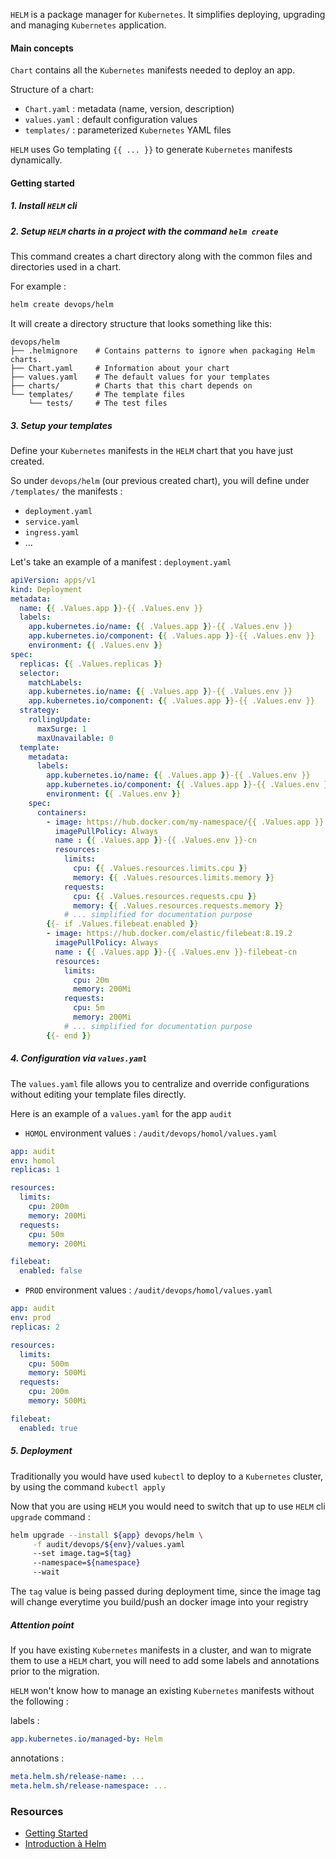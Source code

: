 `HELM` is a package manager for `Kubernetes`.
It simplifies deploying, upgrading and managing `Kubernetes` application.

#### Main concepts

`Chart` contains all the `Kubernetes` manifests needed to deploy an app.

Structure of a chart:

- `Chart.yaml` : metadata (name, version, description)
- `values.yaml` : default configuration values
- `templates/` : parameterized `Kubernetes` YAML files

`HELM` uses Go templating `{{ ... }}` to generate `Kubernetes` manifests dynamically.

#### Getting started

##### 1. Install `HELM` cli

##### 2. Setup `HELM` charts in a project with the command `helm create`

This command creates a chart directory along with the common files and directories used in a chart.

For example :

```sh
helm create devops/helm
```

It will create a directory structure that looks something like this:

```
devops/helm
├── .helmignore    # Contains patterns to ignore when packaging Helm charts.
├── Chart.yaml     # Information about your chart
├── values.yaml    # The default values for your templates
├── charts/        # Charts that this chart depends on
└── templates/     # The template files
    └── tests/     # The test files
```

##### 3. Setup your templates

Define your `Kubernetes` manifests in the `HELM` chart that you have just created.

So under `devops/helm` (our previous created chart), you will define under `/templates/` the manifests :

- `deployment.yaml`
- `service.yaml`
- `ingress.yaml`
- ...

Let's take an example of a manifest : `deployment.yaml`

```yaml
apiVersion: apps/v1
kind: Deployment
metadata:
  name: {{ .Values.app }}-{{ .Values.env }}
  labels:
    app.kubernetes.io/name: {{ .Values.app }}-{{ .Values.env }}
    app.kubernetes.io/component: {{ .Values.app }}-{{ .Values.env }}
    environment: {{ .Values.env }}
spec:
  replicas: {{ .Values.replicas }}
  selector:
    matchLabels:
    app.kubernetes.io/name: {{ .Values.app }}-{{ .Values.env }}
    app.kubernetes.io/component: {{ .Values.app }}-{{ .Values.env }}
  strategy:
    rollingUpdate:
      maxSurge: 1
      maxUnavailable: 0
  template:
    metadata:
      labels:
        app.kubernetes.io/name: {{ .Values.app }}-{{ .Values.env }}
        app.kubernetes.io/component: {{ .Values.app }}-{{ .Values.env }}
        environment: {{ .Values.env }}
    spec:
      containers:
        - image: https://hub.docker.com/my-namespace/{{ .Values.app }}:{{ .Values.tag }}
          imagePullPolicy: Always
          name : {{ .Values.app }}-{{ .Values.env }}-cn
          resources:
            limits:
              cpu: {{ .Values.resources.limits.cpu }}
              memory: {{ .Values.resources.limits.memory }}
            requests:
              cpu: {{ .Values.resources.requests.cpu }}
              memory: {{ .Values.resources.requests.memory }}
            # ... simplified for documentation purpose
        {{- if .Values.filebeat.enabled }}
        - image: https://hub.docker.com/elastic/filebeat:8.19.2
          imagePullPolicy: Always
          name : {{ .Values.app }}-{{ .Values.env }}-filebeat-cn
          resources:
            limits:
              cpu: 20m
              memory: 200Mi
            requests:
              cpu: 5m
              memory: 200Mi
            # ... simplified for documentation purpose
        {{- end }}
```

##### 4. Configuration via `values.yaml`

The `values.yaml` file allows you to centralize and override configurations without editing your template files directly.

Here is an example of a `values.yaml` for the app `audit`

- `HOMOL` environment values : `/audit/devops/homol/values.yaml`

```yaml
app: audit
env: homol
replicas: 1

resources:
  limits:
    cpu: 200m
    memory: 200Mi
  requests:
    cpu: 50m
    memory: 200Mi

filebeat:
  enabled: false
```

- `PROD` environment values : `/audit/devops/homol/values.yaml`

```yaml
app: audit
env: prod
replicas: 2

resources:
  limits:
    cpu: 500m
    memory: 500Mi
  requests:
    cpu: 200m
    memory: 500Mi

filebeat:
  enabled: true
```

##### 5. Deployment

Traditionally you would have used `kubectl` to deploy to a `Kubernetes` cluster, by using the command `kubectl apply`

Now that you are using `HELM` you would need to switch that up to use `HELM` cli `upgrade` command :

```sh
helm upgrade --install ${app} devops/helm \
     -f audit/devops/${env}/values.yaml
     --set image.tag=${tag}
     --namespace=${namespace}
     --wait
```

The `tag` value is being passed during deployment time, since the image tag will change everytime you build/push an docker image into your registry

##### Attention point

If you have existing `Kubernetes` manifests in a cluster, and wan to migrate them to use a `HELM` chart, you will need to add some labels and annotations prior to the migration.

`HELM` won't know how to manage an existing `Kubernetes` manifests without the following :

labels :

```yaml
app.kubernetes.io/managed-by: Helm
```

annotations :

```yaml
meta.helm.sh/release-name: ...
meta.helm.sh/release-namespace: ...
```

### Resources

- [Getting Started](https://helm.sh/docs/chart_template_guide/getting_started/)
- [Introduction à Helm](https://blog.stephane-robert.info/docs/conteneurs/orchestrateurs/outils/helm/)
